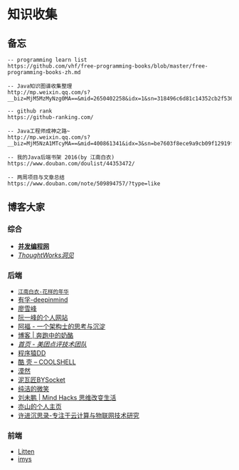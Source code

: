# 知识收集
## 备忘
```
-- programming learn list
https://github.com/vhf/free-programming-books/blob/master/free-programming-books-zh.md

-- Java知识图谱收集整理
http://mp.weixin.qq.com/s?__biz=MjM5MzMyNzg0MA==&mid=2650402258&idx=1&sn=318496c6d81c14352cb2f53628654f3d&scene=1&srcid=0515lnZrJf0HTTZWCiSwrmdD#rd

-- github rank
https://github-ranking.com/

-- Java工程师成神之路~
http://mp.weixin.qq.com/s?__biz=MjM5NzA1MTcyMA==&mid=400861341&idx=3&sn=be7603f8ece9a9cb09f12919fb2a6128&scene=2&srcid=1217yh3QoEJkhPj2g3luMJ80&from=timeline&isappinstalled=0#rd

-- 我的Java后端书架 2016(by 江南白衣)
https://www.douban.com/doulist/44353472/

-- 两周项目与文章总结
https://www.douban.com/note/509894757/?type=like
```

## 博客大家
### 综合
* [**并发编程网**](http://ifeve.com/category/java/)
* [*ThoughtWorks洞见*](http://insights.thoughtworkers.org/)

### 后端
* [`江南白衣-花样的年华`](http://calvin1978.blogcn.com/)
* [有孚-deepinmind](http://it.deepinmind.com/)
* [廖雪峰](http://www.liaoxuefeng.com/)
* [阮一峰的个人网站](http://www.liaoxuefeng.com/)
* [阿福 - 一个架构士的思考与沉淀](http://afoo.me/)
* [博客 | 奔跑中的奶酪](http://www.runningcheese.com/blog)
* [*首页 - 美团点评技术团队*](http://tech.meituan.com/)
* [程序猿DD](http://blog.didispace.com/)
* [酷 壳 – COOLSHELL](http://coolshell.cn/)
* [漠然](https://mritd.me/)
* [泥瓦匠BYSocket](http://www.bysocket.com/)
* [纯洁的微笑](http://www.ityouknow.com/)
* [刘未鹏 | Mind Hacks 思维改变生活](http://mindhacks.cn/)
* [亦山的个人主页](http://luanlouis.com/·)
* [许进沉思录-专注于云计算与物联网技术研究](http://blog.xujin.org/)

### 前端
* [Litten](http://litten.me/)
* [imys](https://imys.net/)

